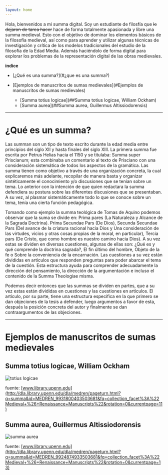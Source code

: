 ```yaml
--- 
layout: home 
--- 
```

Hola, bienvenidos a mi summa digital. Soy un estudiante de filosfía que ~~le dejaron de tarea hacer~~ hace de forma totalmente apasionada y libre una summa medieval. Esto con el objetivo de dominar los elementos básicos de la filosofía medieval, así como para aprender y utilizar algunas técnicas de investigación y crítica de los modelos tradicionales del estudio de la filosofía de la Edad Media. Además haciéndolo de forma digital para explorar los problemas de la representación digital de las obras medievales.  

**indice** 

- [¿Qué es una summa?](#¿que es una summa?)

- [Ejemplos de manuscritos de sumas medievales](#Ejemplos de manuscritos de sumas medievales)
  - [Summa totius logicae](##Summa totius logicae, William Ockham)
  - [Summa aurea](##Summa aurea, Guillermus Altissiodorensis)

***
# ¿Qué es un summa?

Las summan son un tipo de texto escrito durante la edad media entre principios del siglo XII y hasta finales del siglo XIII. La primera summa fue escrita por Petrus Helias hacia el 1150 y se titulaba: Summa super Priscianum; esta combinaba un comentario al texto de Prisciano con una consideración sistemática de todos los aspectos de la gramática. Las summa tienen como objetivo a través de una organización concreta, la cual explicaremos más adelante, recopilar de manera basta y organizar sintéticamente el conocimiento y/o discusiones que se tenían  sobre un tema. Lo anterior con la intención de que quien redactara la summa defendiera su postura sobre las diferentes discusiones que se presentaban. A su vez, al plasmar sistemáticamente todo lo que se conoce sobre un tema, tenía una cierta función pedagógica. 

Tomando como ejemplo la summa teológica de Tomas de Aquino podemos observar que la suma se divide en: Prima pares  (La Naturaleza y Alcance de la Sagrada Doctrina). Prima Secundae Pars (De Dios), Secunda Secundae Pars  (Del avance de la criatura racional hacia Dios y Una consideración de las virtudes, vicios y otras cosas propias de la moral, en particular), Tercia pars (De Cristo, que como hombre es nuestro camino hacia Dios). A su vez estas se dividen en diversas cuestiones, algunas de ellas son: ¿Qué es y qué comprende la doctrina sagrada?, El fin último del hombre, Objeto de la fe o Sobre la conveniencia de la encarnación. Las cuestiones a su vez están divididas en artículos que responden preguntas para poder abarcar el tema de la cuestión. Esta estructura ayuda para comprender adecuadamente la dirección del pensamiento, la dirección de la argumentación e incluso el contenido de la Summa Theologiae misma. 

Podemos decir entonces que las summas se dividen en partes, que a su vez estas están divididas en cuestiones y las cuestiones en artículos. El artículo, por su parte, tiene una estructura específica en la que primero se dan objeciones de la tesis a defender, luego argumentos a favor de esta, después la posición concreta del autor y finalmente se dan contraargumentos de las objeciones.

***
# Ejemplos de manuscritos de sumas medievales 

## Summa totius logicae, William Ockham

![totius logicae](https://repo.library.upenn.edu/djatoka/resolver?url_ver=Z39.88-2004&svc_id=info:lanl-repo/svc/getRegion&svc_val_fmt=info:ofi/fmt:kev:mtx:jpeg2000&svc.format=image/jpeg&rft_id=medren_mscodex825_wk1_body0001&svc.level=4&svc.rotate=0 "Summa totius logicae")

fuente: [www.library.upenn.edu](http://dla.library.upenn.edu/dla/medren/pageturn.html?q=summa&id=MEDREN_9931800403503681&fq=collection_facet%3A%22Medieval+%26+Renaissance+Manuscripts%22&rotation=0&currentpage=11)

## Summa aurea, Guillermus Altissiodorensis

![summa aurea](https://repo.library.upenn.edu/djatoka/resolver?url_ver=Z39.88-2004&svc_id=info:lanl-repo/svc/getRegion&svc_val_fmt=info:ofi/fmt:kev:mtx:jpeg2000&svc.format=image/jpeg&rft_id=medren_mscodex699_wk1_body0005&svc.level=4&svc.rotate=0 "Summa aurea")

fuente: [www.library.upenn.edu](http://dla.library.upenn.edu/dla/medren/pageturn.html?q=summa&id=MEDREN_9924874933503681&fq=collection_facet%3A%22Medieval+%26+Renaissance+Manuscripts%22&rotation=0&currentpage=13)


